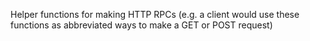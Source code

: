 Helper functions for making HTTP RPCs (e.g. a client would use these
functions as abbreviated ways to make a GET or POST request)
